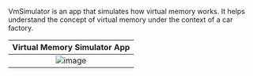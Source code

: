 VmSimulator is an app that simulates how virtual memory works. It helps understand the concept of virtual memory under the context of a car factory.

Virtual Memory Simulator App|
:--------------------------:|
![image](https://user-images.githubusercontent.com/38987724/56776587-70f89d80-678a-11e9-92fa-0bfc198638c5.png) |

